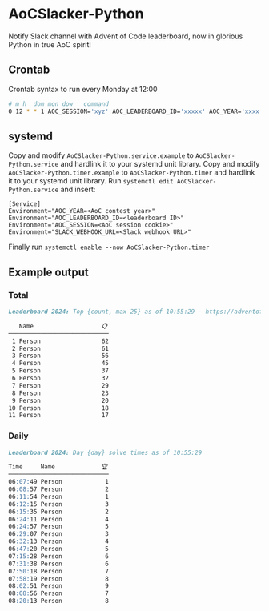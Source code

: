 # AoCSlacker-Python

Notify Slack channel with Advent of Code leaderboard, now in glorious Python in true AoC spirit!

## Crontab
Crontab syntax to run every Monday at 12:00

```bash
# m h  dom mon dow   command
0 12 * * 1 AOC_SESSION='xyz' AOC_LEADERBOARD_ID='xxxxx' AOC_YEAR='xxxx' SLACK_WEBHOOK_URL='https://hooks.slack.com/services/xxx/xxx/xxx' /usr/bin/python /path/to/aocslacker-python/src/bot.py
```

## systemd
Copy and modify `AoCSlacker-Python.service.example` to `AoCSlacker-Python.service`
and hardlink it to your systemd unit library. Copy and modify
`AoCSlacker-Python.timer.example` to `AoCSlacker-Python.timer` and hardlink it to your
systemd unit library. Run `systemctl edit AoCSlacker-Python.service` and insert:

```
[Service]
Environment="AOC_YEAR=<AoC contest year>"
Environment="AOC_LEADERBOARD_ID=<leaderboard ID>"
Environment="AOC_SESSION=<AoC session cookie>"
Environment="SLACK_WEBHOOK_URL=<Slack webhook URL>"
```

Finally run `systemctl enable --now AoCSlacker-Python.timer`

## Example output

### Total

```md
Leaderboard 2024: Top {count, max 25} as of 10:55:29 - https://adventofcode.com/{aoc_year}/leaderboard/private/view/{aoc_leaderboard_id}

   Name                   📋 
──────────────────────────── 
 1 Person                 62 
 2 Person                 61 
 3 Person                 56 
 4 Person                 45 
 5 Person                 37 
 6 Person                 32 
 7 Person                 29 
 8 Person                 23 
 9 Person                 20 
10 Person                 18 
11 Person                 17 
```
### Daily

```md
Leaderboard 2024: Day {day} solve times as of 10:55:29

Time     Name             🏆 
──────────────────────────── 
06:07:49 Person            1 
06:08:57 Person            2 
06:11:54 Person            1 
06:12:15 Person            3 
06:15:35 Person            2 
06:24:11 Person            4 
06:24:57 Person            5 
06:29:07 Person            3 
06:32:13 Person            4 
06:47:20 Person            5 
07:15:28 Person            6 
07:31:38 Person            6 
07:50:18 Person            7 
07:58:19 Person            8 
08:02:51 Person            9 
08:08:56 Person            7 
08:20:13 Person            8 
```
